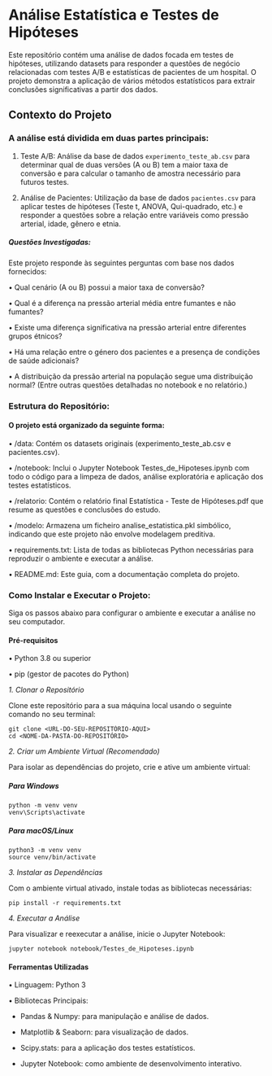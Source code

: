 # Análise Estatística e Testes de Hipóteses

Este repositório contém uma análise de dados focada em testes de hipóteses, utilizando datasets para responder a questões de negócio relacionadas com testes A/B e estatísticas de pacientes de um hospital. O projeto demonstra a aplicação de vários métodos estatísticos para extrair conclusões significativas a partir dos dados.

## Contexto do Projeto

### A análise está dividida em duas partes principais:
1.	Teste A/B: Análise da base de dados `experimento_teste_ab.csv` para determinar qual de duas versões (A ou B) tem a maior taxa de conversão e para calcular o tamanho de amostra necessário para futuros testes.

2.	Análise de Pacientes: Utilização da base de dados `pacientes.csv` para aplicar testes de hipóteses (Teste t, ANOVA, Qui-quadrado, etc.) e responder a questões sobre a relação entre variáveis como pressão arterial, idade, gênero e etnia.

##### Questões Investigadas:
Este projeto responde às seguintes perguntas com base nos dados fornecidos:

•	Qual cenário (A ou B) possui a maior taxa de conversão?

•	Qual é a diferença na pressão arterial média entre fumantes e não fumantes?

•	Existe uma diferença significativa na pressão arterial entre diferentes grupos étnicos?

•	Há uma relação entre o género dos pacientes e a presença de condições de saúde adicionais?

•	A distribuição da pressão arterial na população segue uma distribuição normal? (Entre outras questões detalhadas no notebook e no relatório.)

### Estrutura do Repositório:

#### O projeto está organizado da seguinte forma:

•	/data: Contém os datasets originais (experimento_teste_ab.csv e pacientes.csv).

•	/notebook: Inclui o Jupyter Notebook Testes_de_Hipoteses.ipynb com todo o código para a limpeza de dados, análise exploratória e aplicação dos testes estatísticos.

•	/relatorio: Contém o relatório final Estatística - Teste de Hipóteses.pdf que resume as questões e conclusões do estudo.

•	/modelo: Armazena um ficheiro analise_estatistica.pkl simbólico, indicando que este projeto não envolve modelagem preditiva.

•	requirements.txt: Lista de todas as bibliotecas Python necessárias para reproduzir o ambiente e executar a análise.

•	README.md: Este guia, com a documentação completa do projeto.

### Como Instalar e Executar o Projeto:

Siga os passos abaixo para configurar o ambiente e executar a análise no seu computador.

#### Pré-requisitos

•	Python 3.8 ou superior

•	pip (gestor de pacotes do Python)

*1. Clonar o Repositório*

Clone este repositório para a sua máquina local usando o seguinte comando no seu terminal:

    git clone <URL-DO-SEU-REPOSITÓRIO-AQUI>
    cd <NOME-DA-PASTA-DO-REPOSITÓRIO>

*2. Criar um Ambiente Virtual (Recomendado)*

Para isolar as dependências do projeto, crie e ative um ambiente virtual:

##### Para Windows
    python -m venv venv
    venv\Scripts\activate

##### Para macOS/Linux
    python3 -m venv venv
    source venv/bin/activate

*3. Instalar as Dependências*

Com o ambiente virtual ativado, instale todas as bibliotecas necessárias:

    pip install -r requirements.txt

*4. Executar a Análise*

Para visualizar e reexecutar a análise, inicie o Jupyter Notebook:

    jupyter notebook notebook/Testes_de_Hipoteses.ipynb

#### Ferramentas Utilizadas

•	Linguagem: Python 3

•	Bibliotecas Principais:

- Pandas & Numpy: para manipulação e análise de dados.

- Matplotlib & Seaborn: para visualização de dados.

- Scipy.stats: para a aplicação dos testes estatísticos.

- Jupyter Notebook: como ambiente de desenvolvimento interativo.
